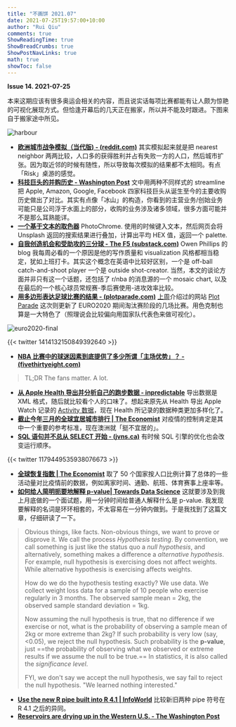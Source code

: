 ```yaml
---
title: "不画饼 2021.07"
date: 2021-07-25T19:57:00+10:00
author: "Rui Qiu"
comments: true
ShowReadingTime: true
ShowBreadCrumbs: true
ShowPostNavLinks: true
math: true
showToc: false
---
```


**Issue 14. 2021-07-25**

本来这期应该有很多奥运会相关的内容，而且说实话每项比赛都能有让人颇为惊艳的可视化展现方式。但恰逢开幕后的几天正在搬家，所以并不能及时跟进。下图来自于搬家途中所见。

![harbour](/image/nopie/14/2021-07-25-harbour.jpeg)

- **[欧洲城市战争模拟（当代版) - (reddit.com)](https://www.reddit.com/r/dataisbeautiful/comments/ofihx1/oc_simulation_where_larger_european_cities/)** 其实模拟起来就是把 nearest neighbor 两两比较，人口多的获得胜利并占有失败一方的人口，然后城市扩张。因为取近邻的时候有随性，所以导致每次模拟的结果都不太相同。有点「Risk」桌游的感觉。
- **[科技巨头的并购历史 - Washington Post](https://www.washingtonpost.com/technology/interactive/2021/amazon-apple-facebook-google-acquisitions/)** 文中用两种不同样式的 streamline 把 Apple, Amazon, Google, Facebook 四家科技巨头从诞生至今的主要收购历史做出了对比。其实有点像「冰山」的构造，你看到的主营业务/创始业务可能只是公司浮于水面上的部分，收购的业务涉及诸多领域，很多方面可能并不是那么耳熟能详。
- **[一个基于文本的取色器](https://photochrome.io/)** PhotoChrome. 使用的时候键入文本，然后网页会将 Unsplash 返回的搜索结果进行叠加，计算出平均 HEX 值，返回一个 palette.
- **[自我创造机会和受助攻的三分球 - The F5 (substack.com)](https://thef5.substack.com/p/self-created)** Owen Phillips 的 blog 我每周必看的一个原因是他的写作质量和 visualization 风格都相当稳定，犹如上班打卡。其实这个概念在英语中比较好区别，一个是 off-ball catch-and-shoot player 一个是 outside shot-creator. 当然，本文的谈论方面并非只有这一个话题，还包括了 r/nba 的消息源的一个 mosaic chart, 以及在最后的一个核心球员常规赛-季后赛使用-进攻效率比较。
- **[用多边形表达足球比赛的结果 - (plotparade.com)](https://plotparade.com/gallery_UEFA.html)** [上周](/nopie/issue-13/)介绍过的网站 [Plot Parade](https://plotparade.com/index.html) 这次则更新了 EURO2020 期间淘汰赛阶段的几场比赛。用色克制也算是一大特色了（照理说会比较偏向用国家队代表色来做可视化）。

![euro2020-final](https://plotparade.com/chartimg/UEFA/F.gif)

{{< twitter 1414132150849392640 >}}

- **[NBA 比赛中的球迷因素到底提供了多少所谓「主场优势」？ - (fivethirtyeight.com)](https://fivethirtyeight.com/features/after-this-weird-nba-season-we-have-a-better-idea-of-how-much-fans-matter/)**

> TL;DR The fans matter. A lot.

- **[从 Apple Health 导出并分析自己的跑步数据 - inpredictable](https://www.inpredictable.com/2021/06/analyzing-your-run-data-with-r.html)**  导出数据是 XML 格式，随后就比较看个人的口味了。想起来原先从 Health 导出 Apple Watch 记录的 [Activity 数据](https://qrui.xyz/post/2018-11-26-apple-watch-health-data/)，现在 Health 所记录的数据种类更加多样化了。
- **[截止今年三月的全球宜居城市排行 | The Economist](https://www.economist.com/graphic-detail/2021/06/08/auckland-has-become-the-worlds-most-liveable-city)** 对疫情的控制肯定是其中一个重要的参考标准，现在澳洲就「挺不宜居的」。
- **[SQL 语句并不总从 SELECT 开始 - (jvns.ca)](https://jvns.ca/blog/2019/10/03/sql-queries-don-t-start-with-select/)** 有时候 SQL 引擎的优化也会改变运行顺序。

{{< twitter 1179449535938076673 >}}

- **[全球恢复指数 | The Economist](https://www.economist.com/graphic-detail/tracking-the-return-to-normalcy-after-covid-19)** 取了 50 个国家按人口比例计算了总体的一些活动量对比疫情前的数据，例如离家时间、通勤、航班、体育赛事上座率等。
- **[如何给人简明扼要地解释 p-value| Towards Data Science](https://towardsdatascience.com/p-value-explained-simply-for-data-scientists-4c0cd7044f14)** 这就要涉及到我上月底做的一个面试题，用一分钟时间给普通人解释什么是 p-value. 我发现要解释的名词是环环相套的，不太容易在一分钟内做到。于是我找到了这篇文章，仔细研读了一下。

> Obvious things, like facts. Non-obvious things, we want to prove or disprove it. We call the process *Hypothesis testing*. By convention, we call something is just like the status quo a *null hypothesis*, and alternatively, something makes a difference a *alternative hypothesis*. For example, null hypothesis is exercising does not affect weights. While alternative hypothesis is exercising affects weights.
>
> How do we do the hypothesis testing exactly? We use data. We collect weight loss data for a sample of 10 people who exercise regularly in 3 months. The observed sample mean = 2kg, the observed sample standard deviation = 1kg.
>
> Now assuming the null hypothesis is true, that no difference if we exercise or not, what is the probability of observing a sample mean of 2kg or more extreme than 2kg? If such probability is very low (say, <0.05), we reject the null hypothesis. Such probability is the **p-value**, just ==the probability of observing what we observed or extreme results if we assume the null to be true.== In statistics, it is also called the *significance level*.
>
>  FYI, we don't say we accept the null hypothesis, we say fail to reject the null hypothesis. "We learned nothing interested."

- **[Use the new R pipe built into R 4.1 | InfoWorld](https://www.infoworld.com/article/3621369/use-the-new-r-pipe-built-into-r-41.html)** 比较新旧两种 pipe 符号在 R 4.1 之后的异同。
- **[Reservoirs are drying up in the Western U.S. - The Washington Post](https://www.washingtonpost.com/weather/2021/07/09/western-reservoirs-drought-california-nevada/)**
